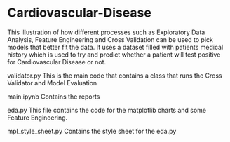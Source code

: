 # Cardiovascular-Disease

This illustration of how different processes such as Exploratory Data Analysis, Feature Engineering and Cross Validation can be used to pick models that better fit the data. It uses a dataset filled with patients medical history which is used to try and predict whether a patient will test positive for Cardiovascular Disease or not.

validator.py
This is the main code that contains a class that runs the Cross Validator and Model Evaluation

main.ipynb
Contains the reports

eda.py
This file contains the code for the matplotlib charts and some Feature Engineering.

mpl_style_sheet.py
Contains the style sheet for the eda.py

